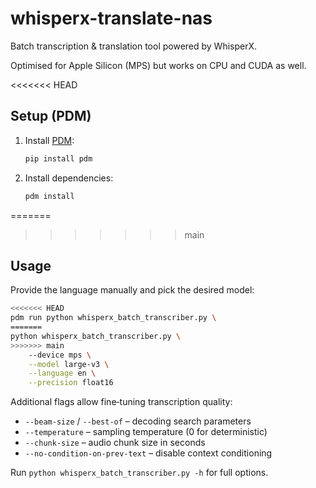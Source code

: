 # whisperx-translate-nas

Batch transcription & translation tool powered by WhisperX.

Optimised for Apple Silicon (MPS) but works on CPU and CUDA as well.

<<<<<<< HEAD
## Setup (PDM)

1. Install [PDM](https://pdm.fming.dev):
   ```bash
   pip install pdm
   ```
2. Install dependencies:
   ```bash
   pdm install
   ```

=======
>>>>>>> main
## Usage

Provide the language manually and pick the desired model:

```bash
<<<<<<< HEAD
pdm run python whisperx_batch_transcriber.py \
=======
python whisperx_batch_transcriber.py \
>>>>>>> main
    --device mps \
    --model large-v3 \
    --language en \
    --precision float16
```

Additional flags allow fine‑tuning transcription quality:

* `--beam-size` / `--best-of` – decoding search parameters
* `--temperature` – sampling temperature (0 for deterministic)
* `--chunk-size` – audio chunk size in seconds
* `--no-condition-on-prev-text` – disable context conditioning

Run `python whisperx_batch_transcriber.py -h` for full options.
